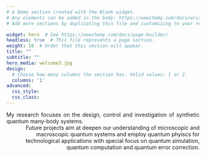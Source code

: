 ```yaml
---
# A Demo section created with the Blank widget.
# Any elements can be added in the body: https://wowchemy.com/docs/writing-markdown-latex/
# Add more sections by duplicating this file and customizing to your requirements.

widget: hero  # See https://wowchemy.com/docs/page-builder/
headless: true  # This file represents a page section.
weight: 10  # Order that this section will appear.
title: ""
subtitle: ""
hero_media: welcome3.jpg
design:
  # Choose how many columns the section has. Valid values: 1 or 2.
  columns: '1'
advanced:
  css_style:
  css_class:
---
```


<div style="text-align: justify"> My research focuses on the design, control and investigation of synthetic quantum many-body systems. </div>

<div style="text-align: right"> Future projects aim at deepen our understanding of microscopic and macroscopic quantum systems and employ quantum phyiscs for technological applications with special focus on quantum simulation, quantum computation and quantum error correction.  </div>

